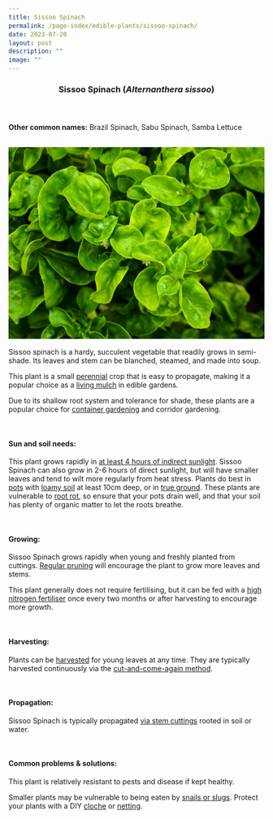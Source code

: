 ```yaml
---
title: Sissoo Spinach
permalink: /page-index/edible-plants/sissoo-spinach/
date: 2023-07-20
layout: post
description: ""
image: ""
---
```

<header>
	<h3>Sissoo Spinach (<em>Alternanthera sissoo</em>)</h3>
</header>
	
<section>
	<p><strong>Other common names:</strong> Brazil Spinach, Sabu Spinach, Samba Lettuce</p>
	<br>
</section>

<section>
	<img title="Photo by Jacqueline Chua." src="/images/Plants/SissooSpinach_JacChua.jpg">
	<p>Sissoo spinach is a hardy, succulent vegetable that readily grows in semi-shade. Its leaves and stem can be blanched, steamed, and made into soup.</p>
	<p>This plant is a small <a href="/learn-more-about-gardening/glossary/#p">perennial</a> crop that is easy to propagate, making it a popular choice as a <a href="/page-index/horticulture-techniques/companion-planting/">living mulch</a> in edible gardens.</p>
	<p>Due to its shallow root system and tolerance for shade, these plants are a popular choice for <a href="/page-index/horticulture-techniques/planting-in-containers/">container gardening</a> and corridor gardening.</p>       
	<br>
</section>

<section>
	<h4>Sun and soil needs:</h4>
	<p>This plant grows rapidly in <a href="/page-index/horticulture-techniques/gauging-light/">at least 4 hours of indirect sunlight</a>. Sissoo Spinach can also grow in 2-6 hours of direct sunlight, but will have smaller leaves and tend to wilt more regularly from heat stress. Plants do best in <a href="/page-index/horticulture-techniques/planting-in-containers/">pots</a> with <a href="/page-index/horticulture-techniques/soil/">loamy soil</a> at least 10cm deep, or in <a href="/page-index/horticulture-techniques/true-ground/">true ground</a>. These plants are vulnerable to <a href="/page-index/plant-problems/root-rot/">root rot</a>, so ensure that your pots drain well, and that your soil has plenty of organic matter to let the roots breathe.</p>
	<br>
</section>

<section>
	<h4>Growing:</h4>
	<p>Sissoo Spinach grows rapidly when young and freshly planted from cuttings. <a href="/page-index/horticulture-techniques/pruning/">Regular pruning</a> will encourage the plant to grow more leaves and stems.</p>
	<p>This plant generally does not require fertilising, but it can be fed with a <a href="/page-index/horticulture-techniques/fertilising/">high nitrogen fertiliser</a> once every two months or after harvesting to encourage more growth.</p>
<br>
</section>

<section>
	<h4>Harvesting:</h4>
	<p>Plants can be <a href="/page-index/horticulture-techniques/harvesting-hygiene/">harvested</a> for young leaves at any time. They are typically harvested continuously via the <a href="/page-index/horticulture-techniques/cut-and-come-again/">cut-and-come-again method</a>.</p>
	<br>
</section>

<section>
	<h4>Propagation:</h4>
	<p>Sissoo Spinach is typically propagated <a href="/page-index/horticulture-techniques/propagating-by-cuttings/">via stem cuttings</a> rooted in soil or water.</p>
	<br>
</section>

<section>
	<h4>Common problems &amp; solutions:</h4>
	<p>This plant is relatively resistant to pests and disease if kept healthy.</p>
	<p>Smaller plants may be vulnerable to being eaten by <a href="/page-index/pests/snails-and-slugs/">snails or slugs</a>. Protect your plants with a DIY <a href="/page-index/horticulture-techniques/cloches/">cloche</a> or <a href="/page-index/hardscapes/netting/">netting</a>.</p>
	<br>
</section>